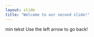 ```yaml
---
layout: slide
title: "Welcome to our second slide!"
---
```

min tekst
Use the left arrow to go back!
